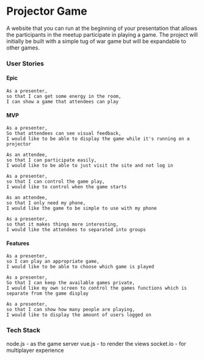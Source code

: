 # Projector Game

A website that you can run at the beginning of your presentation that allows the participants in the meetup participate in playing a game. The project will initially be built with a simple tug of war game but will be expandable to other games.

### User Stories

#### Epic
```
As a presenter,
so that I can get some energy in the room,
I can show a game that attendees can play
```
#### MVP
```
As a presenter,
So that attendees can see visual feedback,
I would like to be able to display the game while it's running on a projector
```
```
As an attendee,
so that I can participate easily,
I would like to be able to just visit the site and not log in
```

```
As a presenter,
so that I can control the game play,
I would like to control when the game starts
```

```
As an attendee,
so that I only need my phone,
I would like the game to be simple to use with my phone
```

```
As a presenter,
so that it makes things more interesting,
I would like the attendees to separated into groups
```

#### Features

```
As a presenter,
so I can play an appropriate game,
I would like to be able to choose which game is played
```

```
As a presenter,
So that I can keep the available games private,
I would like my own screen to control the games functions which is separate from the game display
```

```
As a presenter,
so that I can show how many people are playing,
I would like to display the amount of users logged on
```

### Tech Stack
node.js - as the game server
vue.js - to render the views
socket.io - for multiplayer experience
